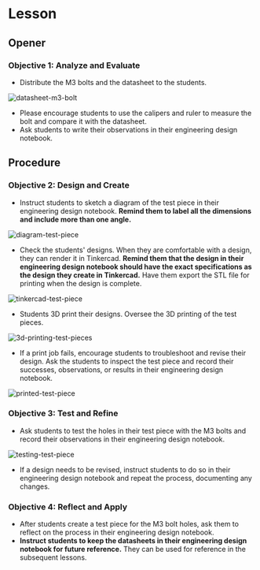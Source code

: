# Lesson

## Opener

### **Objective 1: Analyze and Evaluate**

- Distribute the M3 bolts and the datasheet to the students.

![datasheet-m3-bolt](assets/datasheet-m3-bolt.jpg)

- Please encourage students to use the calipers and ruler to measure the bolt and compare it with the datasheet.
- Ask students to write their observations in their engineering design notebook.

## Procedure

### **Objective 2: Design and Create**

- Instruct students to sketch a diagram of the test piece in their engineering design notebook. **Remind them to label all the dimensions and include more than one angle.**

![diagram-test-piece](assets/diagram-test-piece.jpg)

- Check the students' designs. When they are comfortable with a design, they can render it in Tinkercad. **Remind them that the design in their engineering design notebook should have the exact specifications as the design they create in Tinkercad.** Have them export the STL file for printing when the design is complete. 

![tinkercad-test-piece](assets/tinkercad-test-piece.jpg)

- Students 3D print their designs. Oversee the 3D printing of the test pieces. 

![3d-printing-test-pieces](https://i.imgur.com/iw57gYi.gif)

- If a print job fails, encourage students to troubleshoot and revise their design. Ask the students to inspect the test piece and record their successes, observations, or results in their engineering design notebook.

![printed-test-piece](assets/printed-test-piece.png)

### **Objective 3: Test and Refine**

- Ask students to test the holes in their test piece with the M3 bolts and record their observations in their engineering design notebook.

![testing-test-piece](assets/testing-test-piece.jpg)

- If a design needs to be revised, instruct students to do so in their engineering design notebook and repeat the process, documenting any changes.

### **Objective 4: Reflect and Apply**

- After students create a test piece for the M3 bolt holes, ask them to reflect on the process in their engineering design notebook.
- **Instruct students to keep the datasheets in their engineering design notebook for future reference.** They can be used for reference in the subsequent lessons.

